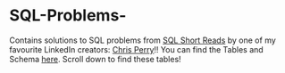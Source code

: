 # SQL-Problems-
Contains solutions to SQL problems from [SQL Short Reads]([https://sqlshortreads.com/sql-practice-problems/]) by one of my favourite LinkedIn creators: [Chris Perry]([https://www.linkedin.com/in/chrismperry/])!!
You can find the Tables and Schema [here]([url](https://sqlshortreads.com/sql-practice-problems/)). Scroll down to find these tables!
